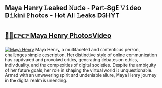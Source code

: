 ## Maya Henry 𝙻eaked 𝙽u𝚍e - Part-8gE 𝚅𝚒deo B𝚒kini 𝙿hotos - Hot All 𝙻eaks DSHYT

# <h2><a href="http://ld3xsyp.urlbe.top/?page=Maya+Henry">🔗🔗👉👉 Maya Henry P𝚑oto𝚜Vid𝚎o</a></h2>

[![Maya Henry](https://i.imgur.com/eBuTRDB.gif)](http://ld3xsyp.urlbe.top/?page=Maya+Henry)
Maya Henry, a multifaceted and contentious person, challenges simple description. Her distinctive style of online communication has captivated and provoked critics, generating debates on ethics, individuality, and the complexities of digital societies. Despite the ambiguity of her future goals, her role in shaping the virtual world is unquestionable. Armed with an unwavering spirit and undeniable allure, Maya Henry journey in the digital realm is unending.
